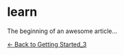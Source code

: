 # learn

The beginning of an awesome article...



[<- Back to Getting Started_3](%2Fdocs%2Fgetting-started.md)
